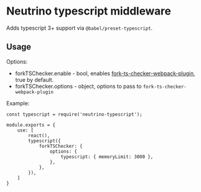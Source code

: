 # Neutrino typescript middleware

Adds typescript 3+ support via `@babel/preset-typescript`.

## Usage

Options:

- forkTSChecker.enable - bool, enables [fork-ts-checker-webpack-plugin](https://www.npmjs.com/package/fork-ts-checker-webpack-plugin), true by default.
- forkTSChecker.options - object, options to pass to `fork-ts-checker-webpack-plugin`

Example:

```
const typescript = require('neutrino-typescript');

module.exports = {
    use: [
        react(),
        typescript({
            forkTSChecker: {
                options: {
                    typescript: { memoryLimit: 3000 },
                },
            },
        }),
    ]
}
```
